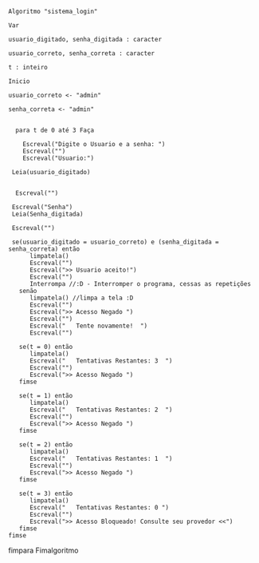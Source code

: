     Algoritmo "sistema_login"
    
    Var

    usuario_digitado, senha_digitada : caracter
     
    usuario_correto, senha_correta : caracter
   
    t : inteiro

    Inicio

    usuario_correto <- "admin"
         
    senha_correta <- "admin"
    

      para t de 0 até 3 Faça
   
        Escreval("Digite o Usuario e a senha: ")
        Escreval("") 
        Escreval("Usuario:")
     
     Leia(usuario_digitado)
     
     
      Escreval("")
     
     Escreval("Senha")
     Leia(Senha_digitada)
     
     Escreval("")
     
     se(usuario_digitado = usuario_correto) e (senha_digitada = senha_correta) então
          limpatela()
          Escreval("")
          Escreval(">> Usuario aceito!")
          Escreval("")
          Interrompa //:D - Interromper o programa, cessas as repetições
       senão
          limpatela() //limpa a tela :D
          Escreval("")
          Escreval(">> Acesso Negado ")
          Escreval("")
          Escreval("   Tente novamente!  ")
          Escreval("")
          
       se(t = 0) então
          limpatela()
          Escreval("   Tentativas Restantes: 3  ")
          Escreval("")
          Escreval(">> Acesso Negado ")
       fimse

       se(t = 1) então
          limpatela()
          Escreval("   Tentativas Restantes: 2  ")
          Escreval("")
          Escreval(">> Acesso Negado ")
       fimse
       
       se(t = 2) então
          limpatela()
          Escreval("   Tentativas Restantes: 1  ")
          Escreval("")
          Escreval(">> Acesso Negado ")
       fimse
       
       se(t = 3) então
          limpatela()
          Escreval("   Tentativas Restantes: 0 ")
          Escreval("")
          Escreval(">> Acesso Bloqueado! Consulte seu provedor <<")
       fimse
    fimse
fimpara
Fimalgoritmo
